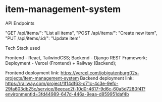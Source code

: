 # item-management-system

API Endpoints

"GET /api/items/": "List all items",
"POST /api/items/": "Create new item",
"PUT /api/items/:id/": "Update item"

Tech Stack used

Frontend	   -   React, TailwindCSS;
Backend	     -   Django REST Framework;
Deployment	 -   Vercel (Frontend) + Railway (Backend);

Frontend deployment link: https://vercel.com/jobigutenburg02s-projects/item-management-system
Backend deployment link: https://railway.com/project/1f14df63-c71c-4c3e-9efc-29fa603db25c/service/8eecac2f-10d0-4617-9d6c-60a5d7280f41?environmentId=3fd44989-647d-446a-9eaa-d859951daf4b
